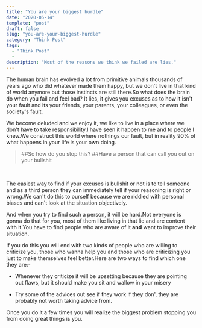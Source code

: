 ```yaml
---
title: "You are your biggest hurdle"
date: "2020-05-14"
template: "post"
draft: false
slug: "you-are-your-biggest-hurdle"
category: "Think Post"
tags:
  - "Think Post"
  - 
description: "Most of the reasons we think we failed are lies."
---
```

The human brain has evolved a lot from primitive animals thousands of years ago who did whatever made them happy, but we don't live in that kind of world anymore but those instincts are still there.So what does the brain do when you fail and feel bad? It lies, it gives you excuses as to how it isn't your fault and its your friends, your parents, your colleagues, or even the society's fault.

We become deluded and we enjoy it, we like to live in a place where we don't have to take responsibility.I have seen it happen to me and to people I knew.We construct this world where nothings  our fault, but in reality 90% of what happens in your life is your own doing.

> ##So how do you stop this?
> ##Have a person that can call you out on your bullshit

<p>&nbsp;</p>

The easiest way to find if your excuses is bullshit or not is to tell someone and as a third person they can immediately tell if your reasoning is right or wrong.We can't do this to ourself because we are riddled with personal biases and can't look at the situation objectively. 

And when you try to find such a person, it will be hard.Not everyone is gonna do that for you, most of them like living in that lie and are content with it.You have to find people who are aware of it **and** want to improve their situation.

If you do this you will end with two kinds of people who are willing to criticize you, those who wanna help you and those who are criticizing you just to make themselves feel better.Here are two ways to find which one they are:-

- Whenever they criticize it will be upsetting because they are pointing out flaws, but it should make you sit and wallow in your misery

- Try some of the advices out see if they work if they don', they are probably not worth taking advice from.

Once you do it a few times you will realize the biggest problem stopping you from doing great things is you.
